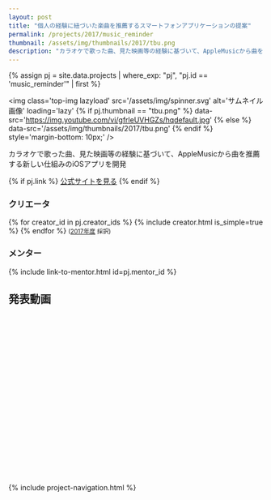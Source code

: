 ```yaml
---
layout: post
title: "個人の経験に紐づいた楽曲を推薦するスマートフォンアプリケーションの提案"
permalink: /projects/2017/music_reminder
thumbnail: /assets/img/thumbnails/2017/tbu.png
description: "カラオケで歌った曲、見た映画等の経験に基づいて、AppleMusicから曲を推薦する新しい仕組みのiOSアプリを開発"
---
```


{% assign pj = site.data.projects | where_exp: "pj", "pj.id == 'music_reminder'" | first %}

<img class='top-img lazyload' src='/assets/img/spinner.svg' alt='サムネイル画像' loading='lazy'
{% if pj.thumbnail == "tbu.png" %} data-src='https://img.youtube.com/vi/gfrleUVHGZs/hqdefault.jpg'
{% else %}                         data-src='/assets/img/thumbnails/2017/tbu.png'
{% endif %}                        style='margin-bottom: 10px;' />

カラオケで歌った曲、見た映画等の経験に基づいて、AppleMusicから曲を推薦する新しい仕組みのiOSアプリを開発

{% if pj.link %}
<a href="{{ pj.link }}" target="_blank" class="button">公式サイトを見る</a>
{% endif %}

### クリエータ
<p>
{% for creator_id in pj.creator_ids %}
  {% include creator.html is_simple=true %}
{% endfor %}
<small>(<a href='/projects/2017'>2017年度</a> 採択)</small>
</p>

### メンター
<p>{% include link-to-mentor.html id=pj.mentor_id %}</p>

## 発表動画
<div class="youtube">
  <iframe width="560" height="315" class="lazyload" data-src="https://www.youtube.com/embed/gfrleUVHGZs?rel=0" frameborder="0" allowfullscreen=""></iframe>
</div>

{% include project-navigation.html %}

